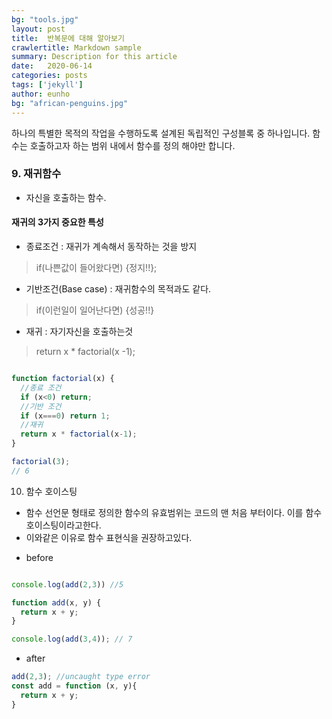 ```yaml
---
bg: "tools.jpg"
layout: post
title:  반복문에 대해 알아보기
crawlertitle: Markdown sample
summary: Description for this article
date:   2020-06-14
categories: posts
tags: ['jekyll']
author: eunho
bg: "african-penguins.jpg"
---
```


하나의 특별한 목적의 작업을 수행하도록 설계된 독립적인 구성블록 중 하나입니다.
함수는 호출하고자 하는 범위 내에서 함수를 정의 해야만 합니다.

### 9. 재귀함수

- 자신을 호출하는 함수.
  

#### 재귀의 3가지 중요한 특성
- 종료조건 : 재귀가 계속해서 동작하는 것을 방지 
> if(나쁜값이 들어왔다면) {정지!!};

- 기반조건(Base case) : 재귀함수의 목적과도 같다.
> if(이런일이 일어난다면) {성공!!}

- 재귀 : 자기자신을 호출하는것
> return x * factorial(x -1);


```javascript

function factorial(x) {
  //종료 조건
  if (x<0) return;
  //기반 조건
  if (x===0) return 1;
  //재귀
  return x * factorial(x-1);
}

factorial(3);
// 6
```
10. 함수 호이스팅
- 함수 선언문 형태로 정의한 함수의 유효범위는 코드의 맨 처음 부터이다. 이를 함수 호이스팅이라고한다.
- 이와같은 이유로 함수 표현식을 권장하고있다.

* before

```javascript

console.log(add(2,3)) //5

function add(x, y) {
  return x + y;
}

console.log(add(3,4)); // 7

```

* after

```javascript
add(2,3); //uncaught type error
const add = function (x, y){
  return x + y;
}
```
